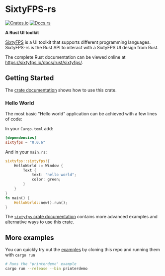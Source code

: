 # SixtyFPS-rs

[![Crates.io](https://img.shields.io/crates/v/sixtyfps)](https://crates.io/crates/sixtyfps)
[![Docs.rs](https://docs.rs/sixtyfps/badge.svg)](https://docs.rs/sixtyfps)

**A Rust UI toolkit**

[SixtyFPS](https://sixtyfps.io/) is a UI toolkit that supports different programming languages.
SixtyFPS-rs is the Rust API to interact with a SixtyFPS UI design from Rust.

The complete Rust documentation can be viewed online at https://sixtyfps.io/docs/rust/sixtyfps/.

## Getting Started

The [crate documentation](https://sixtyfps.io/docs/rust/sixtyfps/) shows how to use this crate.

### Hello World

The most basic "Hello world" application can be achieved with a few lines of code:

In your `Cargo.toml` add:

```toml
[dependencies]
sixtyfps = "0.0.6"
```

And in your `main.rs`:

```rust
sixtyfps::sixtyfps!{
    HelloWorld := Window {
        Text {
            text: "hello world";
            color: green;
        }
    }
}
fn main() {
    HelloWorld::new().run();
}
```

The [`sixtyfps` crate documentation](https://sixtyfps.io/docs/rust/sixtyfps/)
contains more advanced examples and alternative ways to use this crate.

## More examples

You can quickly try out the [examples](/examples) by cloning this repo and running them with `cargo run`

```sh
# Runs the "printerdemo" example
cargo run --release --bin printerdemo
```